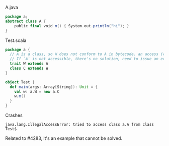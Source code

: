 A.java
```scala
package a;
abstract class A {
    public final void m() { System.out.println("hi"); }
}
```

Test.scala
```scala
package a {
  // A is a class, so W does not conform to A in bytecode. an access (w: W).m() requires a cast to A.
  // If `A` is not accessible, there's no solution, need to issue an error. Currently crashes.
  trait W extends A
  class C extends W
}

object Test {
  def main(args: Array[String]): Unit = {
    val w: a.W = new a.C
    w.m()
  }
}
```

Crashes

```
java.lang.IllegalAccessError: tried to access class a.A from class Test$
```
Related to #4283, it's an example that cannot be solved.
